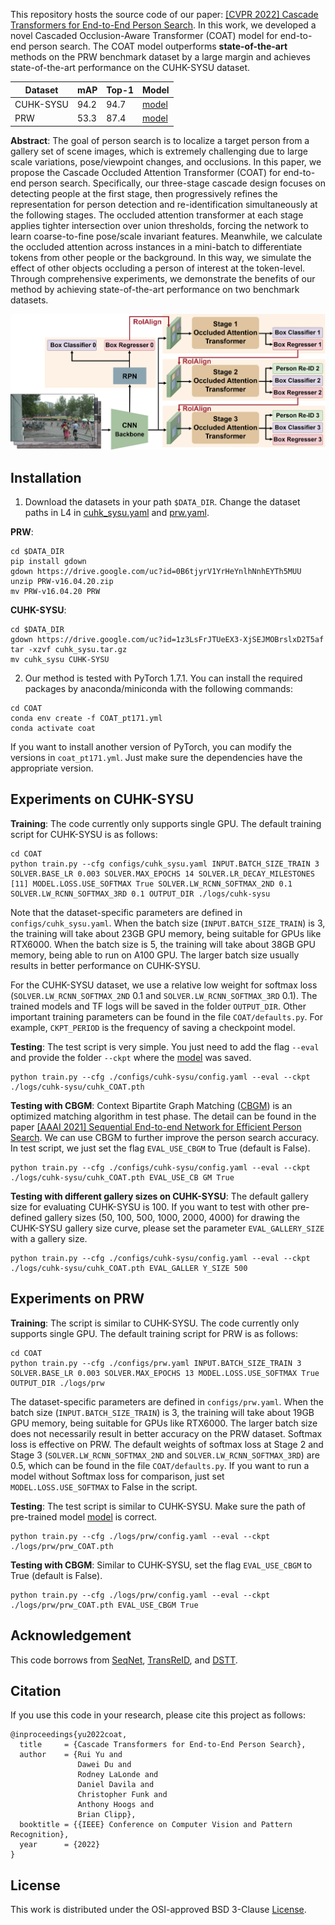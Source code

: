 This repository hosts the source code of our paper: [[CVPR 2022] Cascade Transformers for End-to-End Person Search](https://arxiv.org/abs/2203.09642). In this work, we developed a novel Cascaded Occlusion-Aware Transformer (COAT) model for end-to-end person search. The COAT model outperforms **state-of-the-art** methods on the PRW benchmark dataset by a large margin and achieves state-of-the-art performance on the CUHK-SYSU dataset. 

| Dataset   | mAP  | Top-1 | Model                                                        |
| --------- | ---- | ----- | ------------------------------------------------------------ |
| CUHK-SYSU | 94.2 | 94.7  | [model](https://drive.google.com/file/d/1LkEwXYaJg93yk4Kfhyk3m6j8v3i9s1B7/view?usp=sharing) |
| PRW       | 53.3 | 87.4  | [model](https://drive.google.com/file/d/1vEd_zzFN88RgxbRMG5-WfJZgD3vmP0Xg/view?usp=sharing) |

**Abstract**: The goal of person search is to localize a target person from a gallery set of scene images, which is extremely challenging due to large scale variations, pose/viewpoint changes, and occlusions. In this paper, we propose the Cascade Occluded Attention Transformer (COAT) for end-to-end person search. Specifically, our three-stage cascade design focuses on detecting people at the first stage, then progressively refines the representation for person detection and re-identification simultaneously at the following stages. The occluded attention transformer at each stage applies tighter intersection over union thresholds, forcing the network to learn coarse-to-fine pose/scale invariant features. Meanwhile, we calculate the occluded attention across instances in a mini-batch to differentiate tokens from other people or the background. In this way, we simulate the effect of other objects occluding a person of interest at the token-level. Through comprehensive experiments, we demonstrate the benefits of our method by achieving state-of-the-art performance on two benchmark datasets.

![COAT](doc/framework.png)


## Installation
1. Download the datasets in your path `$DATA_DIR`. Change the dataset paths in L4 in [cuhk_sysu.yaml](configs/cuhk_sysu.yaml) and [prw.yaml](configs/prw.yaml).

**PRW**:

```
cd $DATA_DIR 
pip install gdown
gdown https://drive.google.com/uc?id=0B6tjyrV1YrHeYnlhNnhEYTh5MUU
unzip PRW-v16.04.20.zip 
mv PRW-v16.04.20 PRW 
```

**CUHK-SYSU**:

```
cd $DATA_DIR 
gdown https://drive.google.com/uc?id=1z3LsFrJTUeEX3-XjSEJMOBrslxD2T5af 
tar -xzvf cuhk_sysu.tar.gz 
mv cuhk_sysu CUHK-SYSU 
```

2. Our method is tested with PyTorch 1.7.1. You can install the required packages by anaconda/miniconda with the following commands: 

```
cd COAT 
conda env create -f COAT_pt171.yml 
conda activate coat 
```

If you want to install another version of PyTorch, you can modify the versions in `coat_pt171.yml`. Just make sure the dependencies have the appropriate version. 


## Experiments on CUHK-SYSU
**Training**: The code currently only supports single GPU. The default training script for CUHK-SYSU is as follows:

``` 
cd COAT 
python train.py --cfg configs/cuhk_sysu.yaml INPUT.BATCH_SIZE_TRAIN 3 SOLVER.BASE_LR 0.003 SOLVER.MAX_EPOCHS 14 SOLVER.LR_DECAY_MILESTONES [11] MODEL.LOSS.USE_SOFTMAX True SOLVER.LW_RCNN_SOFTMAX_2ND 0.1 SOLVER.LW_RCNN_SOFTMAX_3RD 0.1 OUTPUT_DIR ./logs/cuhk-sysu 
```

Note that the dataset-specific parameters are defined in `configs/cuhk_sysu.yaml`. When the batch size (`INPUT.BATCH_SIZE_TRAIN`) is 3, the training will take about 23GB GPU memory, being suitable for GPUs like RTX6000. When the batch size is 5, the training will take about 38GB GPU memory, being able to run on A100 GPU. The larger batch size usually results in better performance on CUHK-SYSU. 

For the CUHK-SYSU dataset, we use a relative low weight for softmax loss (`SOLVER.LW_RCNN_SOFTMAX_2ND` 0.1 and `SOLVER.LW_RCNN_SOFTMAX_3RD` 0.1). The trained models and TF logs will be saved in the folder `OUTPUT_DIR`. Other important training parameters can be found in the file `COAT/defaults.py`. For example, `CKPT_PERIOD` is the frequency of saving a checkpoint model. 

**Testing**: The test script is very simple. You just need to add the flag `--eval` and provide the folder `--ckpt` where the [model](https://drive.google.com/file/d/1LkEwXYaJg93yk4Kfhyk3m6j8v3i9s1B7/view?usp=sharing) was saved.

``` 
python train.py --cfg ./configs/cuhk-sysu/config.yaml --eval --ckpt ./logs/cuhk-sysu/cuhk_COAT.pth 
```

**Testing with CBGM**: Context Bipartite Graph Matching ([CBGM](https://github.com/serend1p1ty/SeqNet)) is an optimized matching algorithm in test phase. The detail can be found in the paper [[AAAI 2021] Sequential End-to-end Network for Efficient Person Search](https://arxiv.org/abs/2103.10148). We can use CBGM to further improve the person search accuracy. In test script, we just set the flag `EVAL_USE_CBGM` to True (default is False). 

```
python train.py --cfg ./configs/cuhk-sysu/config.yaml --eval --ckpt ./logs/cuhk-sysu/cuhk_COAT.pth EVAL_USE_CB GM True
```
 
**Testing with different gallery sizes on CUHK-SYSU**: The default gallery size for evaluating CUHK-SYSU is 100. If you want to test with other pre-defined gallery sizes (50, 100, 500, 1000, 2000, 4000) for drawing the CUHK-SYSU gallery size curve, please set the parameter `EVAL_GALLERY_SIZE` with a gallery size. 

```
python train.py --cfg ./configs/cuhk-sysu/config.yaml --eval --ckpt ./logs/cuhk-sysu/cuhk_COAT.pth EVAL_GALLER Y_SIZE 500 
```

## Experiments on PRW
**Training**: The script is similar to CUHK-SYSU. The code currently only supports single GPU. The default training script for PRW is as follows: 

```
cd COAT 
python train.py --cfg ./configs/prw.yaml INPUT.BATCH_SIZE_TRAIN 3 SOLVER.BASE_LR 0.003 SOLVER.MAX_EPOCHS 13 MODEL.LOSS.USE_SOFTMAX True OUTPUT_DIR ./logs/prw
```

The dataset-specific parameters are defined in `configs/prw.yaml`. When the batch size (`INPUT.BATCH_SIZE_TRAIN`) is 3, the training will take about 19GB GPU memory, being suitable for GPUs like RTX6000. The larger batch size does not necessarily result in better accuracy on the PRW dataset. 
Softmax loss is effective on PRW. The default weights of softmax loss at Stage 2 and Stage 3 (`SOLVER.LW_RCNN_SOFTMAX_2ND` and `SOLVER.LW_RCNN_SOFTMAX_3RD`) are 0.5, which can be found in the file `COAT/defaults.py`. If you want to run a model without Softmax loss for comparison, just set `MODEL.LOSS.USE_SOFTMAX` to False in the script. 


**Testing**: The test script is similar to CUHK-SYSU. Make sure the path of pre-trained model [model](https://drive.google.com/file/d/1vEd_zzFN88RgxbRMG5-WfJZgD3vmP0Xg/view?usp=sharing) is correct.

``` 
python train.py --cfg ./logs/prw/config.yaml --eval --ckpt ./logs/prw/prw_COAT.pth 

```

**Testing with CBGM**: Similar to CUHK-SYSU, set the flag `EVAL_USE_CBGM` to True (default is False). 

```
python train.py --cfg ./logs/prw/config.yaml --eval --ckpt ./logs/prw/prw_COAT.pth EVAL_USE_CBGM True
```


## Acknowledgement
This code borrows from [SeqNet](https://github.com/serend1p1ty/SeqNet), [TransReID](https://github.com/damo-cv/TransReID), and [DSTT](https://github.com/ruiliu-ai/DSTT).

## Citation
If you use this code in your research, please cite this project as follows:

```
@inproceedings{yu2022coat,
  title     = {Cascade Transformers for End-to-End Person Search},
  author    = {Rui Yu and 
               Dawei Du and 
               Rodney LaLonde and 
               Daniel Davila and 
               Christopher Funk and 
               Anthony Hoogs and 
               Brian Clipp},
  booktitle = {{IEEE} Conference on Computer Vision and Pattern Recognition},
  year      = {2022}
}
```

## License
This work is distributed under the OSI-approved BSD 3-Clause [License](https://github.com/Kitware/COAT/blob/master/LICENSE).
